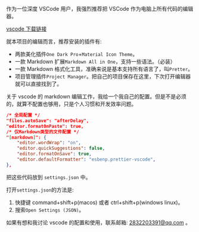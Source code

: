 作为一位深度 VSCode 用户，我强烈推荐把 VSCode 作为电脑上所有代码的编辑器。

[vscode 下载链接](https://code.visualstudio.com/)

就本项目的编辑而言，推荐安装的插件有:

-   两款美化插件`One Dark Pro`+`Material Icon Theme`。
-   一款 Markdown 扩展`Markdown All in One`，支持一些语法。（必装）
-   一款 Markdown 格式化工具，准确来说是基本支持所有语言了，叫`Pretter`。
-   项目管理插件`Project Manager`。把自己的项目保存在这里，下次打开编辑器就可以直接找到了。

关于 vscode 的 markdown 编辑工作，我给一个我自己的配置。但是不是必须的，就算不配置也够用，只是个人习惯和开发效率问题。

```json
/* 全局配置 */
"files.autoSave": "afterDelay",
"editor.formatOnPaste": true,
/* 仅Markdown类型的文件配置 */
"[markdown]": {
    "editor.wordWrap": "on",
    "editor.quickSuggestions": false,
    "editor.formatOnSave": true,
    "editor.defaultFormatter": "esbenp.prettier-vscode",
},
```

把这些代码放到 `settings.json` 中。

打开`settings.json`的方法是:

1. 快捷键 command+shift+p(macos) 或者 ctrl+shift+p(windows linux)。
2. 搜索`Open Settings (JSON)`。

如果有想和我讨论 vscode 的配置和使用，联系邮箱: 2832203391@qq.com 。
